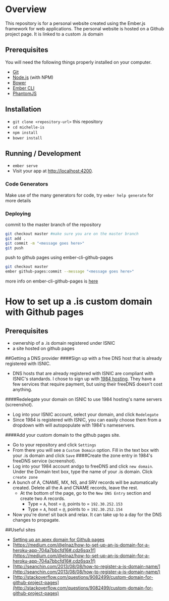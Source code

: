 # Overview

This repository is for a personal website created using the Ember.js framework for web applications. The personal website is hosted on a Github project page. It is linked to a custom .is domain

## Prerequisites

You will need the following things properly installed on your computer.

* [Git](http://git-scm.com/)
* [Node.js](http://nodejs.org/) (with NPM)
* [Bower](http://bower.io/)
* [Ember CLI](http://ember-cli.com/)
* [PhantomJS](http://phantomjs.org/)

## Installation

* `git clone <repository-url>` this repository
* `cd michelle-is`
* `npm install`
* `bower install`

## Running / Development

* `ember serve`
* Visit your app at [http://localhost:4200](http://localhost:4200).

### Code Generators

Make use of the many generators for code, try `ember help generate` for more details

<!-- ### Running Tests

* `ember test`
* `ember test --server` -->

<!-- ### Building

* `ember build` (development)
* `ember build --environment production` (production) -->

### Deploying

commit to the master branch of the repository
```bash
git checkout master #make sure you are on the master branch
git add .
git commit -m "<message goes here>"
git push
```

push to github pages using ember-cli-github-pages
```bash
git checkout master
ember github-pages:commit --message "<message goes here>"
```

more info on ember-cli-github-pages is [here](https://github.com/poetic/ember-cli-github-pages#usage )

# How to set up a .is custom domain with Github pages

## Prerequisites
* ownership of a .is domain registered under ISNIC
* a site hosted on github pages

##Getting a DNS provider
####Sign up with a free DNS host that is already registered with ISNIC.
* DNS hosts that are already registered with ISNIC are compliant with ISNIC's standards. I chose to sign up with [1984 hosting](https://www.1984hosting.com/). They have a few services that require payment, but using their freeDNS doesn't cost anything.

####Redelegate your domain on ISNIC to use 1984 hosting's name servers (screenshot).
  * Log into your ISNIC account, select your domain, and click `Redelegate`
  * Since 1984 is registered with ISNIC, you can easily choose them from a dropdown with will autopopulate with 1984's nameservers.

####Add your custom domain to the github pages site.
* Go to your repository and click `Settings`
* From there you will see a `Custom Domain` option. Fill in the text box with your .is domain and click `Save`
####Create the zone entry in 1984's freeDNS service (screenshot).
* Log into your 1984 account andgo to freeDNS and click `new domain`. Under the Domain text box, type the name of your .is domain. Click `create zone`
* A bunch of A, CNAME, MX, NS, and SRV records will be automatically created. Delete all the A and CNAME records, leave the rest.
  * At the bottom of the page, go to the `New DNS Entry` section and create two A records.
      * Type = `A`, host = `@`, points to =  `192.30.252.153`
      * Type = `A`, host = `@`, points to =  `192.30.252.154`
* Now you're done! sit back and relax. It can take up to a day for the DNS changes to propagate.

##Useful sites
* [Setting up an apex domain for Github pages](https://help.github.com/articles/setting-up-an-apex-domain/)
* [https://medium.com/@elnaz/how-to-set-up-an-is-domain-for-a-heroku-app-704a7bbcfd16#.cdz6sqx1f](https://medium.com/@elnaz/how-to-set-up-an-is-domain-for-a-heroku-app-704a7bbcfd16#.cdz6sqx1f)
* [http://seanchin.com/2013/08/08/how-to-register-a-is-domain-name/](http://seanchin.com/2013/08/08/how-to-register-a-is-domain-name/)
* [http://stackoverflow.com/questions/9082499/custom-domain-for-github-project-pages](http://stackoverflow.com/questions/9082499/custom-domain-for-github-project-pages)
